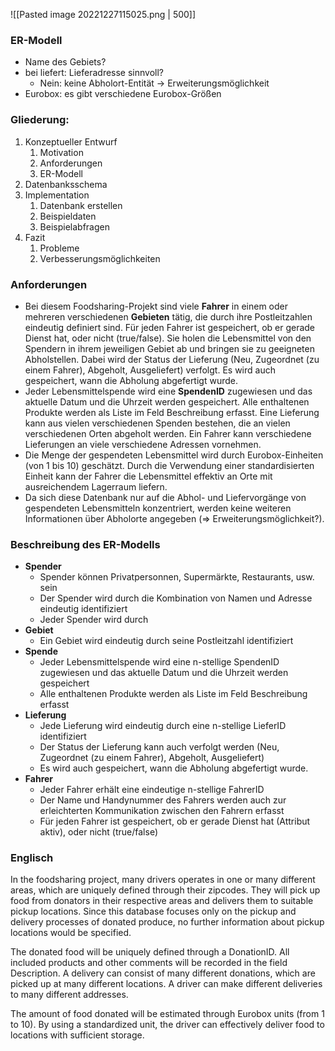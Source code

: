 ![[Pasted image 20221227115025.png | 500]]

### ER-Modell
- Name des Gebiets?
- bei liefert: Lieferadresse sinnvoll?
	- Nein: keine Abholort-Entität -> Erweiterungsmöglichkeit
- Eurobox:  es gibt verschiedene Eurobox-Größen
### **Gliederung:**
1. Konzeptueller Entwurf
	1. Motivation
	2. Anforderungen
	3. ER-Modell 
2. Datenbanksschema
3. Implementation
	1. Datenbank erstellen
	2. Beispieldaten
	3. Beispielabfragen
4. Fazit
	1. Probleme
	2. Verbesserungsmöglichkeiten

### **Anforderungen**
- Bei diesem Foodsharing-Projekt sind viele **Fahrer** in einem oder mehreren verschiedenen **Gebieten** tätig, die durch ihre Postleitzahlen eindeutig definiert sind. Für jeden Fahrer ist gespeichert, ob er gerade Dienst hat, oder nicht (true/false). Sie holen die Lebensmittel von den Spendern in ihrem jeweiligen Gebiet ab und bringen sie zu geeigneten Abholstellen. Dabei wird der Status der Lieferung (Neu, Zugeordnet (zu einem Fahrer), Abgeholt, Ausgeliefert) verfolgt. Es wird auch gespeichert, wann die Abholung abgefertigt wurde. 
- Jeder Lebensmittelspende wird eine **SpendenID** zugewiesen und das aktuelle Datum und die Uhrzeit werden gespeichert. Alle enthaltenen Produkte werden als Liste im Feld Beschreibung erfasst. Eine Lieferung kann aus vielen verschiedenen Spenden bestehen, die an vielen verschiedenen Orten abgeholt werden. Ein Fahrer kann verschiedene Lieferungen an viele verschiedene Adressen vornehmen. 
- Die Menge der gespendeten Lebensmittel wird durch Eurobox-Einheiten (von 1 bis 10) geschätzt. Durch die Verwendung einer standardisierten Einheit kann der Fahrer die Lebensmittel effektiv an Orte mit ausreichendem Lagerraum liefern.
- Da sich diese Datenbank nur auf die Abhol- und Liefervorgänge von gespendeten Lebensmitteln konzentriert, werden keine weiteren Informationen über Abholorte angegeben (=> Erweiterungsmöglichkeit?).

### Beschreibung des ER-Modells
- **Spender**
	- Spender können Privatpersonnen, Supermärkte, Restaurants, usw. sein
	- Der Spender wird durch die Kombination von Namen und Adresse eindeutig identifiziert
	- Jeder Spender wird durch 
- **Gebiet**
	- Ein Gebiet wird eindeutig durch seine Postleitzahl identifiziert
- **Spende**
	- Jeder Lebensmittelspende wird eine n-stellige SpendenID zugewiesen und das aktuelle Datum und die Uhrzeit werden gespeichert
	- Alle enthaltenen Produkte werden als Liste im Feld Beschreibung erfasst
- **Lieferung**
	- Jede Lieferung wird eindeutig durch eine n-stellige LieferID identifiziert
	- Der Status der Lieferung kann auch verfolgt werden (Neu, Zugeordnet (zu einem Fahrer), Abgeholt, Ausgeliefert) 
	- Es wird auch gespeichert, wann die Abholung abgefertigt wurde. 
- **Fahrer**
	- Jeder Fahrer erhält eine eindeutige n-stellige FahrerID
	- Der Name und Handynummer des Fahrers werden auch zur erleichterten Kommunikation zwischen den Fahrern erfasst 
	- Für jeden Fahrer ist gespeichert, ob er gerade Dienst hat (Attribut aktiv), oder nicht (true/false)

### Englisch
In the foodsharing project, many drivers operates in one or many different areas, which are uniquely defined through their zipcodes. They will pick up food from donators in their respective areas and delivers them to suitable pickup locations. Since this database focuses only on the pickup and delivery processes of donated produce, no further information about pickup locations would be specified.

The donated food will be uniquely defined through a DonationID. All included products and other comments will be recorded in the field Description. A delivery can consist of many different donations, which are picked up at many different locations. A driver can make different deliveries to many different addresses. 

The amount of food donated will be estimated through Eurobox units (from 1 to 10). By using a standardized unit, the driver can effectively deliver food to locations with sufficient storage.
